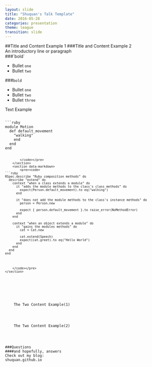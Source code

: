 ```yaml
---
layout: slide
title: "Shuquan's Talk Template"
date: 2016-05-28
categories: presentation
theme: league
transition: slide
---
```

<section data-markdown>
##Title and Content Example 1
###Title and Content Example 2
</section>
<section data-markdown>
An introductory line or paragraph
</section>
<section data-markdown>
###`bold`

- Bullet `one`
- Bullet `two`

###`bold`

- Bullet `one`
- Bullet `two`
- Bullet `three`

Text Example
</section>
<section>
    <section data-markdown>
        <pre><code>
```ruby
module Motion
  def default_movement
    "walking"
    end
  end
end

```
        </code></pre>
    </section>
    <section data-markdown>
        <pre><code>
```ruby
RSpec.describe "Ruby composition methods" do
  describe "extend" do
    context "when a class extends a module" do
      it "adds the module methods to the class's class methods" do
        expect(Person.default_movement).to eq("walking")
      end

      it "does not add the module methods to the class's instance methods" do
        person = Person.new

        expect { person.default_movement }.to raise_error(NoMethodError)
      end
    end

    context "when an object extends a module" do
      it "gains the modules methods" do
        cat = Cat.new

        cat.extend(Speech)
        expect(cat.greet).to eq("Hello World")
      end
    end
  end
end
```
        </code></pre>
    </section>
</section>
<section>
    <section data-markdown>
    The Two Content Example(1)
    </section>
    <section data-markdown>
    The Two Content Example(2)
    </section>
</section>
<section data-markdown>
###Questions
####and hopefully, answers</h4>
Check out my blog:
shuquan.github.io
</section>
